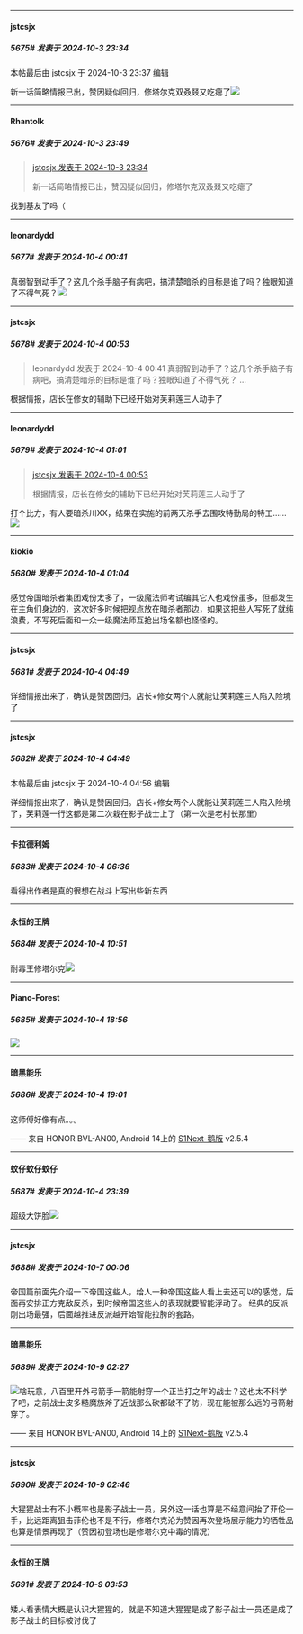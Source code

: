 ﻿
*****

####  jstcsjx  
##### 5675#       发表于 2024-10-3 23:34

 本帖最后由 jstcsjx 于 2024-10-3 23:37 编辑 

新一话简略情报已出，赞因疑似回归，修塔尔克双叒叕又吃瘪了<img src="https://static.saraba1st.com/image/smiley/face2017/067.png" referrerpolicy="no-referrer"> 


*****

####  Rhantolk  
##### 5676#       发表于 2024-10-3 23:49

<blockquote><a href="httphttps://bbs.saraba1st.com/2b/forum.php?mod=redirect&amp;goto=findpost&amp;pid=66370301&amp;ptid=1938312" target="_blank">jstcsjx 发表于 2024-10-3 23:34</a>

新一话简略情报已出，赞因疑似回归，修塔尔克双叒叕又吃瘪了</blockquote>
找到基友了吗（


*****

####  leonardydd  
##### 5677#       发表于 2024-10-4 00:41

真弱智到动手了？这几个杀手脑子有病吧，搞清楚暗杀的目标是谁了吗？独眼知道了不得气死？<img src="https://static.saraba1st.com/image/smiley/face2017/245.png" referrerpolicy="no-referrer">


*****

####  jstcsjx  
##### 5678#       发表于 2024-10-4 00:53

<blockquote>leonardydd 发表于 2024-10-4 00:41
真弱智到动手了？这几个杀手脑子有病吧，搞清楚暗杀的目标是谁了吗？独眼知道了不得气死？ ...</blockquote>
根据情报，店长在修女的辅助下已经开始对芙莉莲三人动手了


*****

####  leonardydd  
##### 5679#       发表于 2024-10-4 01:01

<blockquote><a href="httphttps://bbs.saraba1st.com/2b/forum.php?mod=redirect&amp;goto=findpost&amp;pid=66370757&amp;ptid=1938312" target="_blank">jstcsjx 发表于 2024-10-4 00:53</a>

根据情报，店长在修女的辅助下已经开始对芙莉莲三人动手了</blockquote>
打个比方，有人要暗杀川XX，结果在实施的前两天杀手去围攻特勤局的特工……<img src="https://static.saraba1st.com/image/smiley/face2017/245.png" referrerpolicy="no-referrer">


*****

####  kiokio  
##### 5680#       发表于 2024-10-4 01:04

感觉帝国暗杀者集团戏份太多了，一级魔法师考试编其它人也戏份虽多，但都发生在主角们身边的，这次好多时候把视点放在暗杀者那边，如果这把些人写死了就纯浪费，不写死后面和一众一级魔法师互抢出场名额也怪怪的。


*****

####  jstcsjx  
##### 5681#       发表于 2024-10-4 04:49

详细情报出来了，确认是赞因回归。店长+修女两个人就能让芙莉莲三人陷入险境了


*****

####  jstcsjx  
##### 5682#       发表于 2024-10-4 04:49

 本帖最后由 jstcsjx 于 2024-10-4 04:56 编辑 

详细情报出来了，确认是赞因回归。店长+修女两个人就能让芙莉莲三人陷入险境了，芙莉莲一行这都是第二次栽在影子战士上了（第一次是老村长那里）

*****

####  卡拉德利姆  
##### 5683#       发表于 2024-10-4 06:36

看得出作者是真的很想在战斗上写出些新东西


*****

####  永恒的王牌  
##### 5684#       发表于 2024-10-4 10:51

耐毒王修塔尔克<img src="https://static.saraba1st.com/image/smiley/face2017/068.png" referrerpolicy="no-referrer">


*****

####  Piano-Forest  
##### 5685#       发表于 2024-10-4 18:56

<img src="https://p.sda1.dev/19/dc79d8d2cef014063dbd193717d8380c/007Y6C0Fgy1huaitb8ek2j312w1jv1kx.jpg" referrerpolicy="no-referrer">


*****

####  暗黑能乐  
##### 5686#       发表于 2024-10-4 19:01

这师傅好像有点。。。

—— 来自 HONOR BVL-AN00, Android 14上的 [S1Next-鹅版](https://github.com/ykrank/S1-Next/releases) v2.5.4


*****

####  蚊仔蚊仔蚊仔  
##### 5687#       发表于 2024-10-4 23:39

超级大饼脸<img src="https://static.saraba1st.com/image/smiley/face2017/074.png" referrerpolicy="no-referrer">


*****

####  jstcsjx  
##### 5688#       发表于 2024-10-7 00:06

帝国篇前面先介绍一下帝国这些人，给人一种帝国这些人看上去还可以的感觉，后面再安排正方克敌反杀，到时候帝国这些人的表现就要智能浮动了。
经典的反派刚出场最强，后面越推进反派越开始智能拉胯的套路。


*****

####  暗黑能乐  
##### 5689#       发表于 2024-10-9 02:27

<img src="https://static.saraba1st.com/image/smiley/face2017/001.png" referrerpolicy="no-referrer">啥玩意，八百里开外弓箭手一箭能射穿一个正当打之年的战士？这也太不科学了吧，之前战士皮多糙魔族斧子近战那么砍都破不了防，现在能被那么远的弓箭射穿了。

—— 来自 HONOR BVL-AN00, Android 14上的 [S1Next-鹅版](https://github.com/ykrank/S1-Next/releases) v2.5.4


*****

####  jstcsjx  
##### 5690#       发表于 2024-10-9 02:46

大猩猩战士有不小概率也是影子战士一员，另外这一话也算是不经意间抬了菲伦一手，比远距离狙击菲伦也不是不行，修塔尔克沦为赞因再次登场展示能力的牺牲品也算是情景再现了（赞因初登场也是修塔尔克中毒的情况）


*****

####  永恒的王牌  
##### 5691#       发表于 2024-10-9 03:53

矮人看表情大概是认识大猩猩的，就是不知道大猩猩是成了影子战士一员还是成了影子战士的目标被讨伐了

